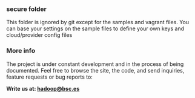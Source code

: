 ### secure folder

This folder is ignored by git except for the samples and vagrant files.
You can base your settings on the sample files to define your own keys and cloud/provider config files

### More info
The project is under constant development and in the process of being documented. Feel free to browse the site, the code, and send inquiries, feature requests or bug reports to: 

**Write us at: [hadoop@bsc.es](mailto:hadoop@bsc.es)**